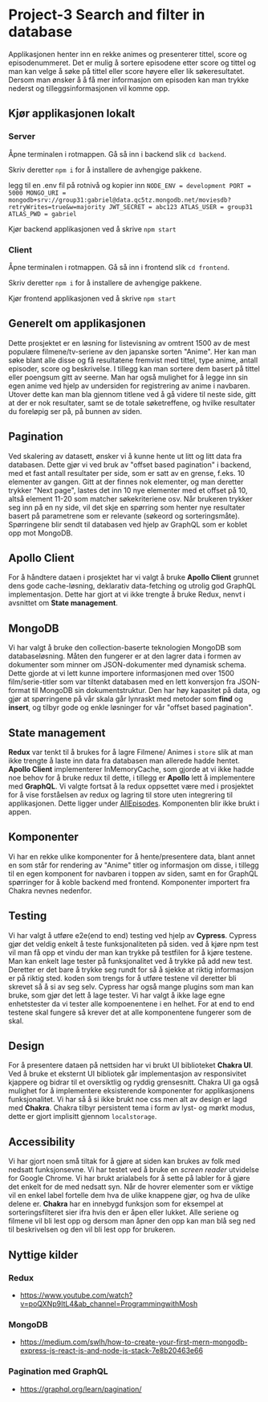 # Project-3 Search and filter in database
Applikasjonen henter inn en rekke animes og presenterer tittel, score og episodenummeret. Det er mulig å sortere episodene etter score og tittel og man kan velge å søke på tittel eller score høyere eller lik søkeresultatet. Dersom man ønsker å å få mer informasjon om episoden kan man trykke nederst og tilleggsinformasjonen vil komme opp. 

## Kjør applikasjonen lokalt
### Server
Åpne terminalen i rotmappen. Gå så inn i backend slik `cd backend`.  

Skriv deretter `npm i` for å installere de avhengige pakkene.

legg til en .env fil på rotnivå og kopier inn `NODE_ENV = development
PORT = 5000
MONGO_URI = mongodb+srv://group31:gabriel@data.qc5tz.mongodb.net/moviesdb?retryWrites=true&w=majority
JWT_SECRET = abc123
ATLAS_USER = group31
ATLAS_PWD = gabriel`

Kjør backend applikasjonen ved å skrive `npm start`

### Client
Åpne terminalen i rotmappen. Gå så inn i frontend slik `cd frontend`.  

Skriv deretter `npm i` for å installere de avhengige pakkene.

Kjør frontend applikasjonen ved å skrive `npm start`

## Generelt om applikasjonen
Dette prosjektet er en løsning for listevisning av omtrent 1500 av de mest populære filmene/tv-seriene av den japanske sorten "Anime". Her kan man søke blant alle disse og få resultatene fremvist med tittel, type anime, antall episoder, score og beskrivelse. I tillegg kan man sortere dem basert på tittel eller poengsum gitt av seerne. Man har også mulighet for å legge inn sin egen anime ved hjelp av undersiden for registrering av anime i navbaren. Utover dette kan man bla gjennom titlene ved å gå videre til neste side, gitt at der er nok resultater, samt se de totale søketreffene, og hvilke resultater du foreløpig ser på, på bunnen av siden.

## Pagination
Ved skalering av datasett, ønsker vi å kunne hente ut litt og litt data fra databasen. Dette gjør vi ved bruk av "offset based pagination" i backend, med et fast antall resultater per side, som er satt av en grense, f.eks. 10 elementer av gangen. Gitt at der finnes nok elementer, og man deretter trykker "Next page", lastes det inn 10 nye elementer med et offset på 10, altså element 11-20 som matcher søkekriteriene osv. Når brukeren trykker seg inn på en ny side, vil det skje en spørring som henter nye resultater basert på parametrene som er relevante (søkeord og sorteringsmåte). Spørringene blir sendt til databasen ved hjelp av GraphQL som er koblet opp mot MongoDB.

## Apollo Client
For å håndtere dataen i prosjektet har vi valgt å bruke **Apollo Client** grunnet dens gode cache-løsning, deklarativ data-fetching og utrolig god GraphQL implementasjon. Dette har gjort at vi ikke trengte å bruke Redux, nenvt i avsnittet om **State management**.

## MongoDB
Vi har valgt å bruke den collection-baserte teknologien MongoDB som databaseløsning. Måten den fungerer er at den lagrer data i formen av dokumenter som minner om JSON-dokumenter med dynamisk schema. Dette gjorde at vi lett kunne importere informasjonen med over 1500 film/serie-titler som var tiltenkt databasen med en lett konversjon fra JSON-format til MongoDB sin dokumentstruktur. Den har høy kapasitet på data, og gjør at spørringene på vår skala går lynraskt med metoder som **find** og **insert**, og tilbyr gode og enkle løsninger for vår "offset based pagination".

## State management
**Redux** var tenkt til å brukes for å lagre Filmene/ Animes i `store` slik at man ikke trengte å laste inn data fra databasen man allerede hadde hentet. **Apollo Client** implementerer InMemoryCache, som gjorde at vi ikke hadde noe behov for å bruke redux til dette, i tillegg er **Apollo** lett å implementere med **GraphQL**. Vi valgte fortsat å la redux oppsettet være med i prosjektet for å vise forståelsen av redux og lagring til store uten integrering til applikasjonen. Dette ligger under [AllEpisodes](https://gitlab.stud.idi.ntnu.no/it2810-h21/team-31/project-3/-/tree/master/frontend/src/components/AllEpisodes). Komponenten blir ikke brukt i appen.

## Komponenter
Vi har en rekke ulike komponenter for å hente/presentere data, blant annet en som står for rendering av "Anime" titler og informasjon om disse, i tillegg til en egen komponent for navbaren i toppen av siden, samt en for GraphQL spørringer for å koble backend med frontend. Komponenter importert fra Chakra nevnes nedenfor.

## Testing
Vi har valgt å utføre e2e(end to end) testing ved hjelp av **Cypress**. Cypress gjør det veldig enkelt å teste funksjonaliteten på siden. ved å kjøre npm test vil man få opp et vindu der man kan trykke på testfilen for å kjøre testene. Man kan enkelt lage tester på funksjonalitet ved å trykke på add new test. Deretter er det bare å trykke seg rundt for så å sjekke at riktig informasjon er på riktig sted. koden som trengs for å utføre testene vil deretter bli skrevet så å si av seg selv. Cypress har også mange plugins som man kan bruke, som gjør det lett å lage tester. Vi har valgt å ikke lage egne enhetstester da vi tester alle kompoenentene i en helhet. For at end to end testene skal fungere så krever det at alle komponentene fungerer som de skal.

## Design
For å presentere dataen på nettsiden har vi brukt UI biblioteket **Chakra UI**. Ved å bruke et eksternt UI bibliotek går implementasjon av responsivitet kjappere og bidrar til et oversiktlig og ryddig grensesnitt. Chakra UI ga også mulighet for å implementere eksisterende komponenter for applikasjonens funksjonalitet. Vi har så å si ikke brukt noe css men alt av design er lagd med **Chakra**. Chakra tilbyr persistent tema i form av lyst- og mørkt modus, dette er gjort implisitt gjennom `localstorage`.

## Accessibility
Vi har gjort noen små tiltak for å gjøre at siden kan brukes av folk med nedsatt funksjonsevne. Vi har testet ved å bruke en _screen reader_ utvidelse for Google Chrome. Vi har brukt arialabels for å sette på labler for å gjøre det enkelt for de med nedsatt syn. Når de hovrer elementer som er viktige vil en enkel label fortelle dem hva de ulike knappene gjør, og hva de ulike delene er. **Chakra** har en innebygd funksjon som for eksempel at sorteringsfilteret sier ifra hvis den er åpen eller lukket. Alle seriene og filmene vil bli lest opp og dersom man åpner den opp kan man blå seg ned til beskrivelsen og den vil bli lest opp for brukeren. 

## Nyttige kilder

### Redux 
- https://www.youtube.com/watch?v=poQXNp9ItL4&ab_channel=ProgrammingwithMosh

### MongoDB
- https://medium.com/swlh/how-to-create-your-first-mern-mongodb-express-js-react-js-and-node-js-stack-7e8b20463e66

### Pagination med GraphQL
- https://graphql.org/learn/pagination/
